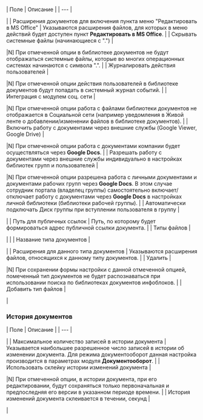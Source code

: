 | Поле | Описание |
| --- |

|
| Расширения документов для включения пункта меню "Редактировать в MS Office" | Указываются расширения файлов, для которых в меню действий будет доступен пункт **Редактировать в MS Office**. |
| Скрывать системные файлы (начинающиеся с ".") |

|N] При отмеченной опции в библиотеке документов не будут отображаться системные файлы, которые во многих операционных системах начинаются с символа ".". |
| Журналировать действия пользователей |

|N] При отмеченной опции действия пользователей в библиотеке документов будут попадать в системный журнал событий. |
| Интеграция с модулем соц. сети |

|N] При отмеченной опции работа с файлами библиотеки документов не отображается в Социальной сети (например уведомления в Живой ленте о добавлении/изменении файлов в библиотеке документов). |
| Включить работу с документами через внешние службы (Google Viewer, Google Drive) |

|N] При отмеченной опции работа с документами компании будет осуществляться через **Google Docs**. |
| Разрешать работу с документами через внешние службы индивидуально в настройках библиотек групп и пользователей |

|N] При отмеченной опции разрешена работа с личными документами и документами рабочих групп через **Google Docs**. В этом случае сотрудник портала (владелец группы) самостоятельно включает/отключает работу с документами через **Google Docs** в настройках личной библиотеки (библиотеки рабочей группы). |
| Автоматически подключать Диск группы при вступлении пользователя в группу |

|
| Путь для публичных ссылок | Путь, по которому будет формироваться адрес публичной ссылки документа. |
| Типы файлов |

| |
| Название типа документов |

|
| Расширения для данного типа документов | Указываются расширения файлов, относящихся к данному типу документов. |
| Удалить |

|N] При сохранении формы настройки с данной отмеченной опцией, помеченный тип документов не будет распознаваться при использовании поиска по библиотеках документов инфоблоков. |
| Добавить тип файлов |

|

### История документов

| Поле | Описание |
| --- |

|
| Максимальное количество записей в истории документа | Указывается наибольшее разрешенное число записей в истории об изменении документа. Для режима документооборот данная настройка производится в параметрах модуля **Документооборот**. |
| Использовать склейку истории изменений документа |

|N] При отмеченной опции, в истории документа, при его редактировании, будут сохраняться только первоначальная и предпоследняя его версии в указанном периоде времени. |
| История изменений документа склеивается в течении, секунд |

|

<!--
<h4>Кнопки управления

| Кнопка | Описание |
| --- |

|
| Сохранить | Сохранение внесённых изменений. |
| Сбросить |